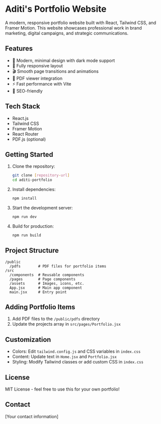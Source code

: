 # Aditi's Portfolio Website

A modern, responsive portfolio website built with React, Tailwind CSS, and Framer Motion. This website showcases professional work in brand marketing, digital campaigns, and strategic communications.

## Features

- 🎨 Modern, minimal design with dark mode support
- 📱 Fully responsive layout
- 🎬 Smooth page transitions and animations
- 📄 PDF viewer integration
- ⚡ Fast performance with Vite
- 🎯 SEO-friendly

## Tech Stack

- React.js
- Tailwind CSS
- Framer Motion
- React Router
- PDF.js (optional)

## Getting Started

1. Clone the repository:
   ```bash
   git clone [repository-url]
   cd aditi-portfolio
   ```

2. Install dependencies:
   ```bash
   npm install
   ```

3. Start the development server:
   ```bash
   npm run dev
   ```

4. Build for production:
   ```bash
   npm run build
   ```

## Project Structure

```
/public
  /pdfs        # PDF files for portfolio items
/src
  /components  # Reusable components
  /pages       # Page components
  /assets      # Images, icons, etc.
  App.jsx      # Main app component
  main.jsx     # Entry point
```

## Adding Portfolio Items

1. Add PDF files to the `/public/pdfs` directory
2. Update the projects array in `src/pages/Portfolio.jsx`

## Customization

- Colors: Edit `tailwind.config.js` and CSS variables in `index.css`
- Content: Update text in `Home.jsx` and `Portfolio.jsx`
- Styling: Modify Tailwind classes or add custom CSS in `index.css`

## License

MIT License - feel free to use this for your own portfolio!

## Contact

[Your contact information]
